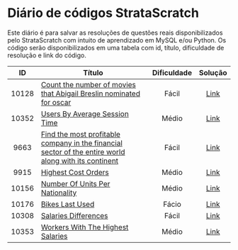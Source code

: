 # Diário de códigos StrataScratch

Este diário é para salvar as resoluções de questões reais disponibilizados pelo StrataScratch com intuito de aprendizado em MySQL e/ou Python.
Os código serão disponibilizados em uma tabela com id, título, dificuldade de resolução e link do código.

ID          | Título  | Dificuldade    | Solução
:---------: | ------- | :------------: | :-------:
10128       | [Count the number of movies that Abigail Breslin nominated for oscar](https://platform.stratascratch.com/coding/10128-count-the-number-of-movies-that-abigail-breslin-nominated-for-oscar?code_type=3) | Fácil | [Link](https://github.com/andreluizjaques/diariostratascratch/blob/main/codigos/10128.sql)
10352       | [Users By Average Session Time](https://platform.stratascratch.com/coding/10352-users-by-avg-session-time?code_type=3) | Médio | [Link](https://github.com/andreluizjaques/diariostratascratch/blob/main/codigos/10352.sql)
9663        | [Find the most profitable company in the financial sector of the entire world along with its continent](https://platform.stratascratch.com/coding/9663-find-the-most-profitable-company-in-the-financial-sector-of-the-entire-world-along-with-its-continent?code_type=3) | Fácil | [Link](https://github.com/andreluizjaques/diariostratascratch/blob/main/codigos/9663.sql)
9915        | [Highest Cost Orders](https://platform.stratascratch.com/coding/9915-highest-cost-orders) | Médio | [Link](https://github.com/andreluizjaques/diariostratascratch/blob/main/codigos/9915.sql)
10156       | [Number Of Units Per Nationality](https://platform.stratascratch.com/coding/10156-number-of-units-per-nationality) | Médio | [Link](https://github.com/andreluizjaques/diariostratascratch/blob/main/codigos/10156.sql)
10176       | [Bikes Last Used](https://platform.stratascratch.com/coding/10176-bikes-last-used) | Fácio | [Link](https://github.com/andreluizjaques/diariostratascratch/blob/main/codigos/10176.sql)
10308       | [Salaries Differences](https://platform.stratascratch.com/coding/10308-salaries-differences)| Fácil | [Link](https://github.com/andreluizjaques/diariostratascratch/blob/main/codigos/10308.sql)
10353       | [Workers With The Highest Salaries](https://platform.stratascratch.com/coding/10353-workers-with-the-highest-salaries) | Médio | [Link](https://github.com/andreluizjaques/diariostratascratch/blob/main/codigos/10353.sql)
